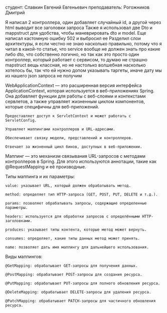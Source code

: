 студент: Славкин Евгений Евгеньевич
преподаватель: Рогожников Дмитрий

Я написал 2 контроллера, один добавляет случайный id, а другой через html выводит все заголовки запроса
Также я использовал две Dto и mappstruct для удобства, чтобы маневрировать dto и model. Еще написал кастомную ошибку 502
и выбросил ее
Разделил слои архитектуры, я если честно не знаю насколько правильно, потому что я читал в какой-то статье, что service
вообще не должен знать про какие либо dto, что собственно логично, но так как это просто один контроллер, который
работает
с сервисом, то думаю не страшно
mapstruct вещь классная, но не настолько волшебная насколько хотелось бы, так что ей нужно допом указывать таргеты,
иначе
дату мы из нашего json запроса не получим

WebApplicationContext — это расширенная версия интерфейса ApplicationContext, которая используется в веб-приложениях
Spring. Она добавляет функции для работы с веб-слоями и контекстами сервлетов, а также управляет жизненным циклом
компонентов, которые специфичны для веб-приложений.

    Предоставляет доступ к ServletContext и может работать с ServletConfig.

    Управляет маппингами контроллеров и URL-адресами.

    Обеспечивает связку модели, представлений и контроллеров.

    Отвечает за жизненный цикл бинов, доступных в веб-приложении.

Маппинг — это механизм связывания URL-запросов с методами контроллеров в Spring. Для этого используются аннотации, такие
как @RequestMapping и её производные.

Типы маппинга и их параметры:

    value: указывает URL, который должен обрабатывать метод.

    method: определяет тип HTTP-запроса (GET, POST, PUT, DELETE и т.д.).

    params: позволяет обрабатывать запросы, содержащие определенные параметры.

    headers: используется для обработки запросов с определёнными HTTP-заголовками.

    produces: указывает типы контента, которые метод может вернуть.

    consumes: определяет, какие типы данных метод может принять.

    name: позволяет дать имя маппингу для дальнейшего использования.

Виды маппингов:

    @GetMapping: обрабатывает GET-запросы для получения данных.

    @PostMapping: обрабатывает POST-запросы для создания ресурса.

    @PutMapping: обрабатывает PUT-запросы для полного обновления ресурса.

    @DeleteMapping: обрабатывает DELETE-запросы для удаления ресурса.

    @PatchMapping: обрабатывает PATCH-запросы для частичного обновления ресурса.
